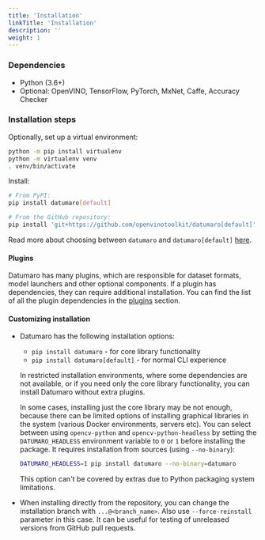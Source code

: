 ```yaml
---
title: 'Installation'
linkTitle: 'Installation'
description: ''
weight: 1
---
```


### Dependencies

- Python (3.6+)
- Optional: OpenVINO, TensorFlow, PyTorch, MxNet, Caffe, Accuracy Checker

### Installation steps

Optionally, set up a virtual environment:

``` bash
python -m pip install virtualenv
python -m virtualenv venv
. venv/bin/activate
```

Install:
``` bash
# From PyPI:
pip install datumaro[default]

# From the GitHub repository:
pip install 'git+https://github.com/openvinotoolkit/datumaro[default]'
```

Read more about choosing between `datumaro` and `datumaro[default]`
[here](#core-install).

#### Plugins <a id="installation-plugins"></a>

Datumaro has many plugins, which are responsible for dataset formats,
model launchers and other optional components. If a plugin has dependencies,
they can require additional installation. You can find the list of all the
plugin dependencies in the [plugins](/docs/user-manual/extending) section.

#### Customizing installation

- <a id="core-install"></a>Datumaro has the following installation options:
  - `pip install datumaro` - for core library functionality
  - `pip install datumaro[default]` - for normal CLI experience

  In restricted installation environments, where some dependencies are
  not available, or if you need only the core library functionality,
  you can install Datumaro without extra plugins.

  In some cases, installing just the core library may be not enough,
  because there can be limited options of installing graphical libraries
  in the system (various Docker environments, servers etc). You can select
  between using `opencv-python` and `opencv-python-headless` by setting the
  `DATUMARO_HEADLESS` environment variable to `0` or `1` before installing
  the package. It requires installation from sources (using `--no-binary`):
  ```bash
  DATUMARO_HEADLESS=1 pip install datumaro --no-binary=datumaro
  ```
  This option can't be covered by extras due to Python packaging system
  limitations.

- When installing directly from the repository, you can change the
  installation branch with `...@<branch_name>`. Also use `--force-reinstall`
  parameter in this case. It can be useful for testing of unreleased
  versions from GitHub pull requests.
